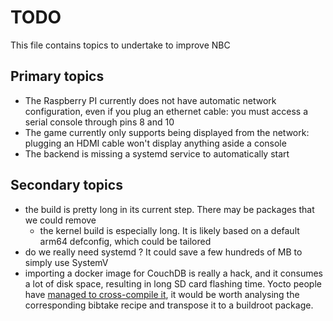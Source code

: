 # TODO

This file contains topics to undertake to improve NBC

## Primary topics

- The Raspberry PI currently does not have automatic network configuration,
  even if you plug an ethernet cable: you must access a serial console
  through pins 8 and 10
- The game currently only supports being displayed from the network:
  plugging an HDMI cable won't display anything aside a console
- The backend is missing a systemd service to automatically start

## Secondary topics

- the build is pretty long in its current step. There may be packages that
  we could remove
  - the kernel build is especially long. It is likely based on a default
    arm64 defconfig, which could be tailored
- do we really need systemd ? It could save a few hundreds of MB to simply
  use SystemV
- importing a docker image for CouchDB is really a hack, and it consumes a
  lot of disk space, resulting in long SD card flashing time. Yocto people
  have [managed to cross-compile
  it](https://layers.openembedded.org/layerindex/recipe/454923/), it would
  be worth analysing the corresponding bibtake recipe and transpose it to a
  buildroot package.

